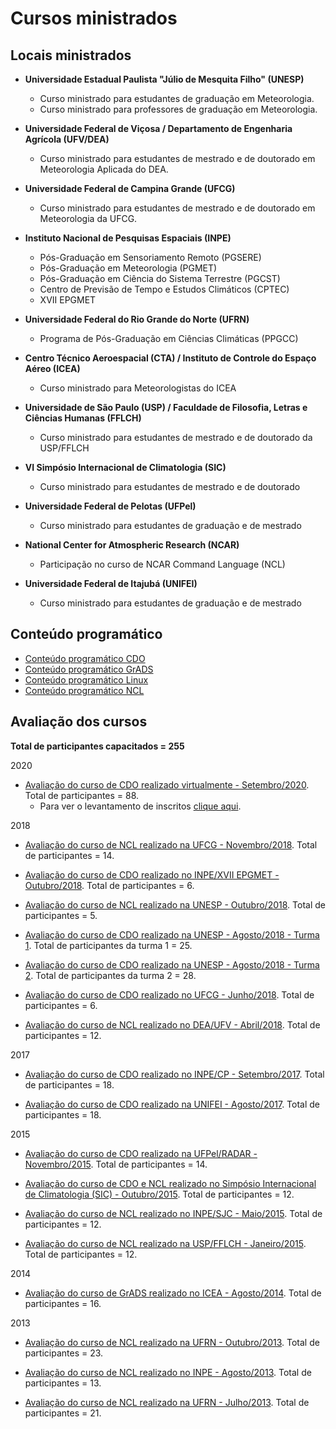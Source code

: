 Cursos ministrados
==================

## Locais ministrados

+ **Universidade Estadual Paulista  "Júlio de Mesquita Filho" (UNESP)**
  + Curso ministrado para estudantes de graduação em Meteorologia.  
  + Curso ministrado para professores de graduação em Meteorologia.

+ **Universidade Federal de Viçosa / Departamento de Engenharia Agrícola (UFV/DEA)**
  + Curso ministrado para estudantes de mestrado e de doutorado em Meteorologia Aplicada do DEA.

+ **Universidade Federal de Campina Grande (UFCG)**
  + Curso ministrado para estudantes de mestrado e de doutorado em Meteorologia da UFCG.

+ **Instituto Nacional de Pesquisas Espaciais (INPE)** 
  + Pós-Graduação em Sensoriamento Remoto (PGSERE)  
  + Pós-Graduação em Meteorologia (PGMET)
  + Pós-Graduação em Ciência do Sistema Terrestre (PGCST)
  + Centro de Previsão de Tempo e Estudos Climáticos (CPTEC) 
  + XVII EPGMET

+ **Universidade Federal do Rio Grande do Norte (UFRN)**
  + Programa de Pós-Graduação em Ciências Climáticas (PPGCC)

+ **Centro Técnico Aeroespacial (CTA) / Instituto de Controle do Espaço Aéreo (ICEA)**
  + Curso ministrado para Meteorologistas do ICEA

+ **Universidade de São Paulo (USP) / Faculdade de Filosofia, Letras e Ciências Humanas (FFLCH)**
  + Curso ministrado para estudantes de mestrado e de doutorado da USP/FFLCH

+ **VI Simpósio Internacional de Climatologia (SIC)**
  + Curso ministrado para estudantes de mestrado e de doutorado

+ **Universidade Federal de Pelotas (UFPel)**
  + Curso ministrado para estudantes de graduação e de mestrado

+ **National Center for Atmospheric Research (NCAR)**
  + Participação no curso de NCAR Command Language (NCL)

+ **Universidade Federal de Itajubá (UNIFEI)**
  + Curso ministrado para estudantes de graduação e de mestrado

## Conteúdo programático

+ [Conteúdo programático CDO](https://drive.google.com/open?id=1Lm5cdXUaOt8v7yn6-Go4gjd9DccDKYJk)
+ [Conteúdo programático GrADS](https://drive.google.com/open?id=1CK40LeAYGzYZPz8Oz8C22LgMvlecObSs)
+ [Conteúdo programático Linux](https://drive.google.com/open?id=1tKMjxGjzQmvgP4zE5jS3UrsyXvgATY65)
+ [Conteúdo programático NCL](https://drive.google.com/open?id=1hs_3-qfPBKojYgCC68KIK5s4rELvoNsL)


## Avaliação dos cursos

**Total de participantes capacitados = 255**

2020

+ [Avaliação do curso de CDO realizado virtualmente - Setembro/2020](...). Total de participantes = 88.
  + Para ver o levantamento de inscritos [clique aqui](https://drive.google.com/file/d/1hazZpPBzSF7G0R095smo7WvV_Q8UuNr4/view?usp=sharing).

2018

+ [Avaliação do curso de NCL realizado na UFCG - Novembro/2018](https://drive.google.com/file/d/1EQVWaXJs5Zcu_uLksCVQzCSrMkq9EVAe/view). Total de participantes = 14.

+ [Avaliação do curso de CDO realizado no INPE/XVII EPGMET - Outubro/2018](https://drive.google.com/open?id=1VliBm-pm_TAImfF4jiGkZkSQS0yXbP1Z). Total de participantes = 6.

+ [Avaliação do curso de NCL realizado na UNESP - Outubro/2018](https://drive.google.com/file/d/1Stiv_gV3kIElLBeAxnKHHHwZi6muLlUE/view?usp=sharing). Total de participantes = 5.

+ [Avaliação do curso de CDO realizado na UNESP - Agosto/2018 - Turma 1](https://drive.google.com/file/d/1xphrLD1aq59-vGykKAc73RUJq8MXLGNI/view?usp=sharing). Total de participantes da turma 1 = 25.

+ [Avaliação do curso de CDO realizado na UNESP - Agosto/2018 - Turma 2](https://drive.google.com/file/d/1vfSdZEdAsH756ajSm3mRNZYo86yNVNGL/view?usp=sharing). Total de participantes da turma 2 = 28.

+ [Avaliação do curso de CDO realizado no UFCG - Junho/2018](https://drive.google.com/file/d/1L67SweYyzMEtHM74fIpqRszPNJ2wE_ia/view?usp=sharing). Total de participantes = 6.

+ [Avaliação do curso de NCL realizado no DEA/UFV - Abril/2018](https://drive.google.com/open?id=1iI21lY-3VjN8fiEuKuZRl7syYQgR_hTA). Total de participantes = 12.

2017

+ [Avaliação do curso de CDO realizado no INPE/CP - Setembro/2017](https://drive.google.com/open?id=1C8fo97qkVeZPDZPooXfqfh0kGDYv4akA). Total de participantes = 18.

+ [Avaliação do curso de CDO realizado na UNIFEI - Agosto/2017](https://drive.google.com/open?id=1V6hjFo5Z9uqlPcqbqrYAbUgWug9WZp_g). Total de participantes = 18.

2015

+ [Avaliação do curso de CDO realizado na UFPel/RADAR - Novembro/2015](https://drive.google.com/open?id=1WBQ1jw1EhoVEXpC5SW_30jrc35CSgNSm). Total de participantes = 14.

+ [Avaliação do curso de CDO e NCL realizado no Simpósio Internacional de Climatologia (SIC) - Outubro/2015](https://drive.google.com/open?id=1xrpwSs1yV7E1fNvv_215KsnbTJLiXi2e). Total de participantes = 12.

+ [Avaliação do curso de NCL realizado no INPE/SJC - Maio/2015](https://drive.google.com/open?id=1GRXoVrc3yPlVlmPufn3o7M-mpKJGGMqB). Total de participantes = 12.

+ [Avaliação do curso de NCL realizado na USP/FFLCH - Janeiro/2015](https://drive.google.com/open?id=1FSg-Gk-PXeNoRPnfeED2R8kSAjeRZeNo). Total de participantes = 12.


2014


+ [Avaliação do curso de GrADS realizado no ICEA - Agosto/2014](https://drive.google.com/open?id=165FuaEPFf-TjzQuSIze9ieNledelzRc3). Total de participantes = 16.

2013

+ [Avaliação do curso de NCL realizado na UFRN - Outubro/2013](https://drive.google.com/open?id=1t-mQokHlff2GKtmXh80rABDXg0ZPALMh). Total de participantes = 23.

+ [Avaliação do curso de NCL realizado no INPE - Agosto/2013](https://drive.google.com/open?id=1-c3H9seDsZxYRU2alHdPFe0tiflIXwEQ). Total de participantes = 13.

+ [Avaliação do curso de NCL realizado na UFRN - Julho/2013](https://drive.google.com/open?id=1cjErZ7TlDrNGkXp3mqdZRkWAnuP42YMK). Total de participantes = 21.




